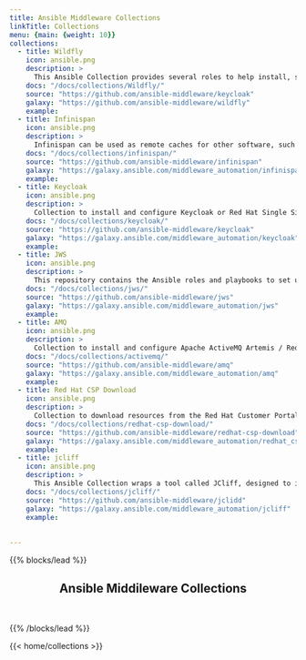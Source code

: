 ```yaml
---
title: Ansible Middleware Collections
linkTitle: Collections
menu: {main: {weight: 10}}
collections:
  - title: Wildfly
    icon: ansible.png
    description: >
      This Ansible Collection provides several roles to help install, setup and maintain Java JEE appserver Wildfly within the configuration management tool Ansible.
    docs: "/docs/collections/Wildfly/"
    source: "https://github.com/ansible-middleware/keycloak"
    galaxy: "https://github.com/ansible-middleware/wildfly"
    example:   
  - title: Infinispan
    icon: ansible.png
    description: >
      Infinispan can be used as remote caches for other software, such as Keycloak or Wildfly.
    docs: "/docs/collections/infinispan/"
    source: "https://github.com/ansible-middleware/infinispan"
    galaxy: "https://galaxy.ansible.com/middleware_automation/infinispan"
    example:
  - title: Keycloak
    icon: ansible.png
    description: >
      Collection to install and configure Keycloak or Red Hat Single Sign-On.
    docs: "/docs/collections/keycloak/"
    source: "https://github.com/ansible-middleware/keycloak"
    galaxy: "https://galaxy.ansible.com/middleware_automation/keycloak"
    example:
  - title: JWS
    icon: ansible.png
    description: >
      This repository contains the Ansible roles and playbooks to set up an automated installation of Red Hat JBoss Web Server (JWS).
    docs: "/docs/collections/jws/"
    source: "https://github.com/ansible-middleware/jws"
    galaxy: "https://galaxy.ansible.com/middleware_automation/jws"
    example:
  - title: AMQ
    icon: ansible.png
    description: >
      Collection to install and configure Apache ActiveMQ Artemis / Red Hat AMQ broker.
    docs: "/docs/collections/activemq/"
    source: "https://github.com/ansible-middleware/amq"
    galaxy: "https://galaxy.ansible.com/middleware_automation/amq"
    example:
  - title: Red Hat CSP Download
    icon: ansible.png
    description: >
      Collection to download resources from the Red Hat Customer Portal.
    docs: "/docs/collections/redhat-csp-download/"
    source: "https://github.com/ansible-middleware/redhat-csp-download"
    galaxy: "https://galaxy.ansible.com/middleware_automation/redhat_csp_download"
    example:
  - title: jcliff
    icon: ansible.png
    description: >
      This Ansible Collection wraps a tool called JCliff, designed to integrate the Wildfly server (or its product counterpart JBoss Enterprise Application (EAP) ) into a configuration management tool such as Ansible.
    docs: "/docs/collections/jcliff/"
    source: "https://github.com/ansible-middleware/jclidd"
    galaxy: "https://galaxy.ansible.com/middleware_automation/jcliff"
    example:
  
  
---
```


{{% blocks/lead %}}

<h2 align="center">Ansible Middileware Collections</h2><br/>

{{% /blocks/lead %}}

{{< home/collections >}}
